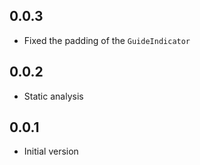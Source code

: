## 0.0.3

- Fixed the padding of the `GuideIndicator`

## 0.0.2

- Static analysis

## 0.0.1

- Initial version
